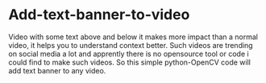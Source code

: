 # Add-text-banner-to-video
Video with some text above and below it makes more impact than a normal video, it helps you to understand context better. Such videos are trending on social media a lot and apprently there is no opensource tool or code i could find to make such videos. So this simple python-OpenCV code will add text banner to any video. 
